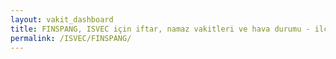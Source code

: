 ```yaml
---
layout: vakit_dashboard
title: FINSPANG, ISVEC için iftar, namaz vakitleri ve hava durumu - ilçe/eyalet seç
permalink: /ISVEC/FINSPANG/
---
```


<script type="text/javascript">
  var GLOBAL_COUNTRY = 'ISVEC';
  var GLOBAL_CITY = 'FINSPANG';
  var GLOBAL_STATE = '';
  var lat = 72;
  var lon = 21;
</script>
